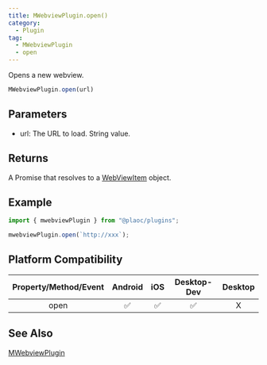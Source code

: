```yaml
---
title: MWebviewPlugin.open()
category:
  - Plugin
tag:
  - MWebviewPlugin
  - open  
---
```


Opens a new webview.

```js
MWebviewPlugin.open(url)
```

## Parameters

- url: The URL to load. String value.

## Returns  

A Promise that resolves to a [WebViewItem](../../interface/webview-item/index.md) object.

## Example

```js
import { mwebviewPlugin } from "@plaoc/plugins";

mwebviewPlugin.open(`http://xxx`); 
```

## Platform Compatibility

| Property/Method/Event | Android | iOS | Desktop-Dev | Desktop |
|:---------------------:|:-------:|:---:|:-----------:|:-------:|
| open                  | ✅      | ✅  | ✅          | X       |

## See Also

[MWebviewPlugin](./index.md)